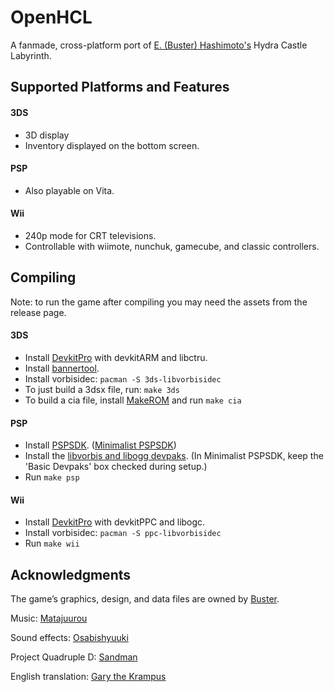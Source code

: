 # OpenHCL
A fanmade, cross-platform port of [E. (Buster) Hashimoto's](https://hp.vector.co.jp/authors/VA025956/) Hydra Castle Labyrinth.

## Supported Platforms and Features
#### 3DS
- 3D display
- Inventory displayed on the bottom screen.

#### PSP
- Also playable on Vita.

#### Wii
- 240p mode for CRT televisions.
- Controllable with wiimote, nunchuk, gamecube, and classic controllers.

## Compiling
Note: to run the game after compiling you may need the assets from the release page.

#### 3DS
- Install [DevkitPro](https://devkitpro.org/wiki/Getting_Started) with devkitARM and libctru.
- Install [bannertool](https://github.com/Steveice10/bannertool/releases).
- Install vorbisidec: `pacman -S 3ds-libvorbisidec`
- To just build a 3dsx file, run: `make 3ds`
- To build a cia file, install [MakeROM](https://github.com/3DSGuy/Project_CTR/releases) and run `make cia`

#### PSP
- Install [PSPSDK](https://github.com/pspdev/pspsdk). ([Minimalist PSPSDK](https://sourceforge.net/projects/minpspw/))
- Install the [libvorbis and libogg devpaks](https://sourceforge.net/projects/minpspw/files/devpak%20%28posix%29/devpaks%20%28cygwin_nix%29/). (In Minimalist PSPSDK, keep the 'Basic Devpaks' box checked during setup.)
- Run `make psp`

#### Wii
- Install [DevkitPro](https://devkitpro.org/wiki/Getting_Started) with devkitPPC and libogc.
- Install vorbisidec: `pacman -S ppc-libvorbisidec`
- Run `make wii`

## Acknowledgments
The game’s graphics, design, and data files are owned by [Buster](https://hp.vector.co.jp/authors/VA025956/).

Music: [Matajuurou](http://www5c.biglobe.ne.jp/~mataz/)

Sound effects: [Osabishyuuki](http://osabisi.sakura.ne.jp/m2/)

Project Quadruple D: [Sandman](http://karen.saiin.net/~hayase/)

English translation: [Gary the Krampus](https://hkcomplex.tumblr.com/)
